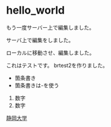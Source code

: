 # hello_world

もう一度サーバー上で編集しました。

サーバ上で編集をしました。

ローカルに移動させ、編集しました。

  これはテストです。
brtest2を作りました。
- 箇条書き
- 箇条書きは-を使う


1. 数字
2. 数字

[静岡大学](https://www.shizuoka.ac.jp/)
